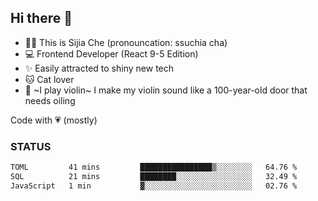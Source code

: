 ## Hi there 👋

- 🙋‍♀️ This is Sijia Che (pronouncation: ssuchia cha)
- 💻 Frontend Developer (React 9-5 Edition)
- ✨ Easily attracted to shiny new tech
- 🐱 Cat lover
- 🌟 ~I play violin~ I make my violin sound like a 100-year-old door that needs oiling

Code with 💗 (mostly)

### STATUS
<!--START_SECTION:waka-->

```txt
TOML         41 mins         ████████████████▒░░░░░░░░   64.76 %
SQL          21 mins         ████████░░░░░░░░░░░░░░░░░   32.49 %
JavaScript   1 min           ▓░░░░░░░░░░░░░░░░░░░░░░░░   02.76 %
```

<!--END_SECTION:waka-->
